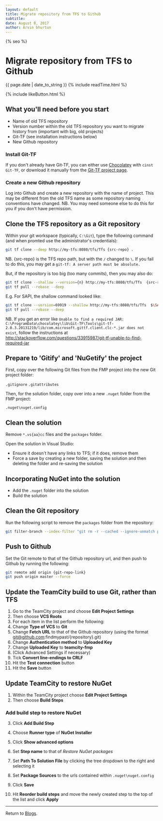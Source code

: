 ```yaml
---
layout: default
title: Migrate repository from TFS to Github
subtitle:
date: August 8, 2017
author: Arvin bhurtun
---
```

{% seo %}


# Migrate repository from TFS to Github

{{ page.date | date_to_string }} {% include readTime.html %}

{% include likeButton.html %}

## What you'll need before you start
* Name of old TFS repository
* Version number within the old TFS repository you want to migrate history from (important with big, old projects)
* Git-TF (see installation instructions below)
* New Github repository

### Install Git-TF
If you don't already have Git-TF, you can either use [Chocolatey](https://chocolatey.org/) with `cinst Git-TF`, or download it manually from the [Git-TF project page](https://gittf.codeplex.com/).

### Create a new Github repository
Log into Github and create a new repository with the name of project. This may be different from the old TFS name as some repository naming conventions have changed. NB. You may need someone else to do this for you if you don't have permission.

## Clone the TFS repository as a Git repository
Within your git workspace (typically, `C:\Git`), type the following command (and when promted use the administrator's credentials):

```sh
git tf clone --deep http://my-tfs:8080/tfs/Tfs {src-repo} .
```

NB. {src-repo} is the TFS repo path, but with the `/` changed to `\`. If you fail to do this, you may get a `git-tf: A server path must be absolute.`

But, if the repository is too big (too many commits), then you may also do:

```sh
git tf clone --shallow --version={n} http://my-tfs:8080/tfs/Tfs  {src-repo} .
git tf pull --rebase --deep
```
E.g. For SAPI, the shallow command looked like:

```sh
git tf clone --version=69919 --shallow http://my-tfs:8080/tfs/Tfs  $\SAPI\Main .
git tf pull --rebase --deep
```
NB. If you get an error like `Unable to find a required JAR: C:\ProgramData\chocolatey\lib\Git-TF\Tools\git-tf-2.0.3.20131219/lib/com.microsoft.gittf.client.clc-*.jar does not exist`, follow the instructions at http://stackoverflow.com/questions/33915987/git-tf-unable-to-find-required-jar

## Prepare to 'Gitify' and 'NuGetify' the project
First, copy over the following Git files from the FMP project into the new Git project folder:

`.gitignore`
`.gitattributes`

Then, for the solution folder, copy over into a new `.nuget` folder from the FMP project:

`.nuget\nuget.config`

## Clean the solution
Remove `*.vs{aa}cc` files and the `packages` folder.

Open the solution in Visual Studio:
* Ensure it doesn't have any links to TFS; if it does, remove them
* Force a save by creating a new folder, saving the solution and then deleting the folder and re-saving the solution

## Incorporating NuGet into the solution
* Add the `.nuget` folder into the solution
* Build the solution

## Clean the Git repository
Run the following script to remove the `packages` folder from the repository:

```sh
git filter-branch --index-filter "git rm -r --cached --ignore-unmatch packages/" --prune-empty --tag-name-filter cat -- --all
```

## Push to Github
Set the Git remote to that of the Github repository url, and then push to Github by running the following:

```sh
git remote add origin {git-repo-link}
git push origin master --force
```

## Update the TeamCity build to use Git, rather than TFS
1. Go to the TeamCity project and choose __Edit Project Settings__
2. Then choose __VCS Roots__
3. For each item in the list perform the following:
  1. Change __Type of VCS__ to __Git__
  2. Change __Fetch URL__ to that of the Github repository (using the format git@github.com:findmypast/{repository}.git)
  3. Change __Authentication method__ to __Uploaded Key__
  4. Change __Uploaded Key__ to __teamcity-fmp__
  5. (Click Advanced Settings if necessary)
  6. Tick __Convert line-endings to CRLF__
  7. Hit the __Test connection__ button
  8. Hit the __Save__ button

## Update TeamCity to restore NuGet
1. Within the TeamCity project choose __Edit Project Settings__
2. Then choose __Build Steps__

### Add build step to restore NuGet
3. Click __Add Build Step__
4. Choose __Runner type__ of __NuGet Installer__
5. Click __Show advanced options__
6. Set __Step name__ to that of *Restore NuGet packages*
7. Set __Path To Solution File__ by clicking the tree dropdown to the right and selecting it
8. Set __Package Sources__ to the urls contained within `.nuget\nuget.config`
9. Click __Save__

10. Hit __Reorder build steps__ and move the newly created step to the top of the list and click __Apply__

---

Return to [Blogs](../index.md).
